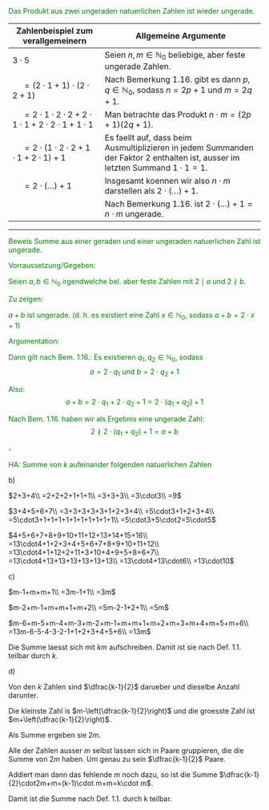 <span style="color: green">
Das Produkt aus zwei ungeraden natuerlichen Zahlen ist wieder ungerade.

| Zahlenbeispiel zum verallgemeinern                               | Allgemeine Argumente                                                                                                             |
| ---------------------------------------------------------------- | -------------------------------------------------------------------------------------------------------------------------------- |
| $3\cdot5$                                                        | Seien $n,m\in\mathbb{N}_0$ beliebige, aber feste ungerade Zahlen.                                                                |
| $\quad =(2\cdot1+1)\cdot(2\cdot2+1)$                             | Nach Bemerkung 1.16. gibt es dann $p,q\in\mathbb{N}_0$, sodass $n=2p+1$ und $m=2q+1$.                                            |
| $\quad =2\cdot1\cdot2\cdot2+2\cdot1\cdot1+2\cdot2\cdot1+1\cdot1$ | Man betrachte das Produkt $n\cdot m=(2p+1)(2q+1)$.                                                                               |
| $\quad =2\cdot(1\cdot2\cdot2+1\cdot1+2\cdot1)+1$                 | Es faellt auf, dass beim Ausmultiplizieren in jedem Summanden der Faktor 2 enthalten ist, ausser im letzten Summand $1\cdot1=1$. |
| $\quad =2\cdot(\dots)+1$                                         | Insgesamt koennen wir also $n\cdot m$ darstellen als $2\cdot(\dots)+1$.                                                          |
|                                                                  | Nach Bemerkung 1.16. ist $2\cdot(\dots)+1=n\cdot m$ ungerade.                                                                    |

---

Beweis 
Summe aus einer geraden und einer ungeraden natuerlichen Zahl ist ungerade.

Vorraussetzung/Gegeben:

Seien $a,b\in\mathbb{N}_0$ irgendwelche bel. aber feste Zahlen mit $2\mid a$ und $2\nmid b$.

Zu zeigen: 

$a+b$ ist ungerade. (d. h. es existiert eine Zahl $x\in\mathbb{N}_0$, sodass $a+b = 2\cdot x +1$)

Argumentation:

Dann gilt nach Bem. 1.16.:
Es existieren $q_1,q_2\in\mathbb{N}_0$, sodass
$$a=2\cdot q_1\text{ und }b=2\cdot q_2+1$$

Also:
$$a+b=2\cdot q_1+2\cdot q_2 + 1 = 2\cdot(q_1+q_2)+1$$

Nach Bem. 1.16. haben wir als Ergebnis eine ungerade Zahl:
$$2\nmid 2\cdot(q_1+q_2)+1 = a+b$$

$\square$

HA: Summe von $k$ aufeinander folgenden natuerlichen Zahlen

</span>

b)

$2+3+4\\
=2+2+2+1+1+1\\
=3+3+3\\
=3\cdot3\\
=9$

$3+4+5+6+7\\
=3+3+3+3+3+1+2+3+4\\
=5\cdot3+1+2+3+4\\
=5\cdot3+1+1+1+1+1+1+1+1+1+1\\
=5\cdot3+5\cdot2=5\cdot5$

$4+5+6+7+8+9+10+11+12+13+14+15+16\\
=13\cdot4+1+2+3+4+5+6+7+8+9+10+11+12\\
=13\cdot4+1+12+2+11+3+10+4+9+5+8+6+7\\
=13\cdot4+13+13+13+13+13+13\\
=13\cdot4+13\cdot6\\
=13\cdot10$

c)

$m-1+m+m+1\\
=3m-1+1\\
=3m$

$m-2+m-1+m+m+1+m+2\\
=5m-2-1+2+1\\
=5m$

$m-6+m-5+m-4+m-3+m-2+m-1+m+m+1+m+2+m+3+m+4+m+5+m+6\\
=13m-6-5-4-3-2-1+1+2+3+4+5+6\\
=13m$

Die Summe laesst sich mit $km$ aufschreiben.
Damit ist sie nach Def. 1.1. teilbar durch $k$.

d)

Von den $k$ Zahlen sind $\dfrac{k-1}{2}$ darueber und dieselbe Anzahl darunter.

Die kleinste Zahl is $m-\left(\dfrac{k-1}{2}\right)$ und die groesste Zahl ist $m+\left(\dfrac{k-1}{2}\right)$.

Als Summe ergeben sie $2m$.

Alle der Zahlen ausser $m$ selbst lassen sich in Paare gruppieren, die die Summe von $2m$ haben.
Um genau zu sein $\dfrac{k-1}{2}$ Paare.

Addiert man dann das fehlende $m$ noch dazu, so ist die Summe $\dfrac{k-1}{2}\cdot2m+m=(k-1)\cdot m+m=k\cdot m$.

Damit ist die Summe nach Def. 1.1. durch k teilbar.





<span style="color: green">
</span>